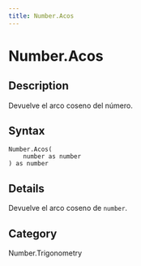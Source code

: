 ```yaml
---
title: Number.Acos
---
```


# Number.Acos


## Description

Devuelve el arco coseno del número.


## Syntax

```powerquery
Number.Acos(
    number as number
) as number
```


## Details

Devuelve el arco coseno de <code>number</code>.



## Category
Number.Trigonometry
